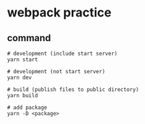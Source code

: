 # webpack practice

## command

```
# development (include start server)
yarn start

# development (not start server)
yarn dev

# build (publish files to public directory)
yarn build

# add package
yarn -D <package>
```
